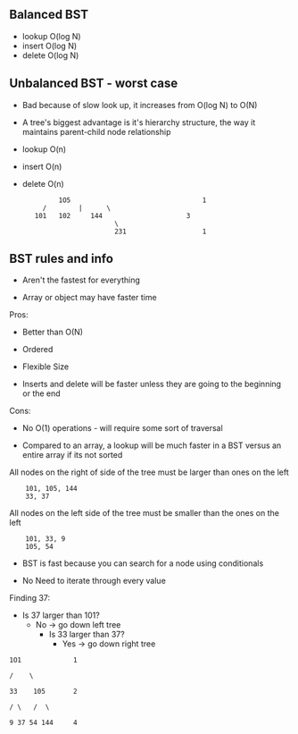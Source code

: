 
## Balanced BST
 - lookup O(log N)
 - insert O(log N)
 - delete O(log N)

  

## Unbalanced BST - worst case

 - Bad because of slow look up, it increases from O(log N) to O(N)
 -   A tree's biggest advantage is it's hierarchy structure, the way it
   maintains parent-child node relationship
 - lookup O(n)
-   insert O(n)
-  delete O(n)

				1O5 								1
	    	/		 |		\
	      101  	102		144 					3
						      \
					    	  231 					1

## BST rules and info

- Aren't the fastest for everything

- Array or object may have faster time

Pros:

-	Better than O(N)

-	Ordered

-	Flexible Size

-	Inserts and delete will be faster unless they are going to the beginning or the end

Cons:

- No O(1) operations - will require some sort of traversal

- Compared to an array, a lookup will be much faster in a BST versus an entire array if its not sorted

All nodes on the right of side of the tree must be larger than ones on the left

        101, 105, 144
        33, 37

All nodes on the left side of the tree must be smaller than the ones on the left

        101, 33, 9
        105, 54

-   BST is fast because you can search for a node using conditionals

-   No Need to iterate through every value

Finding 37:
-   Is 37 larger than 101?
    -   No -> go down left tree
        -   Is 33 larger than 37?
            - Yes -> go down right tree

  
```
1O1             1

/    \

33    105       2

/ \   /  \

9 37 54 144     4
```